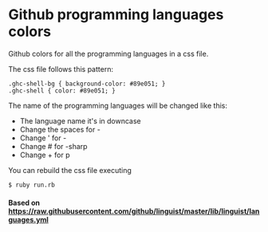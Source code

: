 # Github programming languages colors
Github colors for all the programming languages in a css file.

The css file follows this pattern:

	.ghc-shell-bg { background-color: #89e051; }
	.ghc-shell { color: #89e051; }

The name of the programming languages will be changed like this:

- The language name it's in downcase
- Change the spaces for -
- Change ' for -
- Change # for -sharp
- Change + for p

You can rebuild the css file executing

	$ ruby run.rb

#### Based on https://raw.githubusercontent.com/github/linguist/master/lib/linguist/languages.yml

